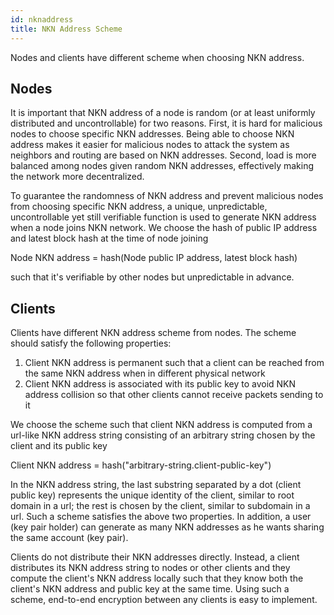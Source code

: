 ```yaml
---
id: nknaddress
title: NKN Address Scheme
---
```


Nodes and clients have different scheme when choosing NKN address.

## Nodes

It is important that NKN address of a node is random (or at least uniformly distributed and uncontrollable) for two reasons. First, it is hard for malicious nodes to choose specific NKN addresses. Being able to choose NKN address makes it easier for malicious nodes to attack the system as neighbors and routing are based on NKN addresses. Second, load is more balanced among nodes given random NKN addresses, effectively making the network more decentralized.

To guarantee the randomness of NKN address and prevent malicious nodes from choosing specific NKN address, a unique, unpredictable, uncontrollable yet still verifiable function is used to generate NKN address when a node joins NKN network. We choose the hash of public IP address and latest block hash at the time of node joining

Node NKN address = hash(Node public IP address, latest block hash)

such that it's verifiable by other nodes but unpredictable in advance.

## Clients

Clients have different NKN address scheme from nodes. The scheme should satisfy the following properties:

1. Client NKN address is permanent such that a client can be reached from the same NKN address when in different physical network
2. Client NKN address is associated with its public key to avoid NKN address collision so that other clients cannot receive packets sending to it

We choose the scheme such that client NKN address is computed from a url-like NKN address string consisting of an arbitrary string chosen by the client and its public key

Client NKN address = hash("arbitrary-string.client-public-key")

In the NKN address string, the last substring separated by a dot (client public key) represents the unique identity of the client, similar to root domain in a url; the rest is chosen by the client, similar to subdomain in a url. Such a scheme satisfies the above two properties. In addition, a user (key pair holder) can generate as many NKN addresses as he wants sharing the same account (key pair).

Clients do not distribute their NKN addresses directly. Instead, a client distributes its NKN address string to nodes or other clients and they compute the client's NKN address locally such that they know both the client's NKN address and public key at the same time. Using such a scheme, end-to-end encryption between any clients is easy to implement.


